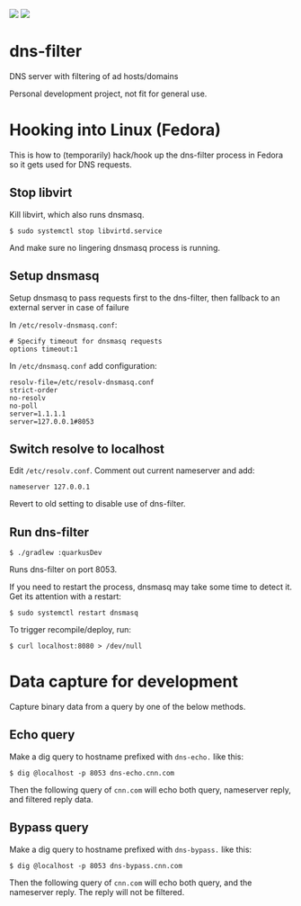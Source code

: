 ![](https://github.com/jskov/dns-filter/workflows/Build%20and%20test/badge.svg)
![](https://github.com/jskov/dns-filter/.github/workflows/run-tests.yml/badge.svg)
# dns-filter
DNS server with filtering of ad hosts/domains

Personal development project, not fit for general use.


# Hooking into Linux (Fedora)

This is how to (temporarily) hack/hook up the dns-filter process in Fedora so it gets used for DNS requests.

## Stop libvirt

Kill libvirt, which also runs dnsmasq.

	$ sudo systemctl stop libvirtd.service

And make sure no lingering dnsmasq process is running.

## Setup dnsmasq

Setup dnsmasq to pass requests first to the dns-filter, then fallback to an external server in case of failure

In `/etc/resolv-dnsmasq.conf`:

	# Specify timeout for dnsmasq requests                                                                                                      
	options timeout:1

In `/etc/dnsmasq.conf` add configuration:

	resolv-file=/etc/resolv-dnsmasq.conf
	strict-order
	no-resolv
	no-poll
	server=1.1.1.1
	server=127.0.0.1#8053 
 
## Switch resolve to localhost

Edit `/etc/resolv.conf`. Comment out current nameserver and add:

	nameserver 127.0.0.1

Revert to old setting to disable use of dns-filter.


## Run dns-filter

	$ ./gradlew :quarkusDev

Runs dns-filter on port 8053.

If you need to restart the process, dnsmasq may take some time to detect it. Get its attention with a restart:

	$ sudo systemctl restart dnsmasq


To trigger recompile/deploy, run:

	$ curl localhost:8080 > /dev/null

# Data capture for development

Capture binary data from a query by one of the below methods.

## Echo query

Make a dig query to hostname prefixed with `dns-echo.` like this:

	$ dig @localhost -p 8053 dns-echo.cnn.com

Then the following query of `cnn.com` will echo both query, nameserver reply, and filtered reply data.

## Bypass query

Make a dig query to hostname prefixed with `dns-bypass.` like this:

	$ dig @localhost -p 8053 dns-bypass.cnn.com

Then the following query of `cnn.com` will echo both query, and the nameserver reply. The reply will not be filtered.


